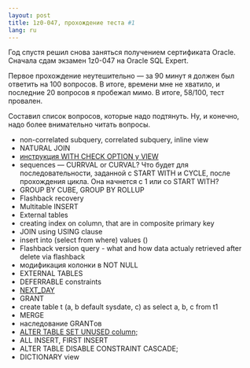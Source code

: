 ```yaml
---
layout: post
title: 1z0-047, прохождение теста #1 
lang: ru
---
```


Год спустя решил снова заняться получением сертификата Oracle. Сначала сдам экзамен 1z0-047 на Oracle SQL Expert.

Первое прохождение неутешительно — за 90 минут я должен был ответить на 100 вопросов. В итоге, времени мне не хватило, и последние 20 вопросов я пробежал мимо. В итоге, 58/100, тест провален. 

Составил список вопросов, которые надо подтянуть. Ну, и конечно, надо более внимательно читать вопросы.

  * non-correlated subquery, correlated subquery, inline view
  * NATURAL JOIN
  * [инструкция WITH CHECK OPTION у VIEW](http://iseetheline.ru/2012/06/30/2/)
  * sequences — CURRVAL or CURVAL? Что будет для последовательности, заданной с START WITH и CYCLE, после прохождения цикла. Она начнется с 1 или со START WITH?
  * GROUP BY CUBE, GROUP BY ROLLUP
  * Flashback recovery
  * Multitable INSERT
  * External tables
  * creating index on column, that are in composite primary key
  * JOIN using USING clause
  * insert into (select from where) values ()
  * Flashback version query - what and how data actualy retrieved after delete via flashback
  * модификация колонки в NOT NULL
  * EXTERNAL TABLES
  * DEFERRABLE constraints
  * [NEXT_DAY](http://iseetheline.ru/2012/06/30/2/)
  * GRANT
  * create table t (a, b default sysdate, c) as select a, b, c from t1
  * MERGE
  * наследование GRANTов
  * [ALTER TABLE SET UNUSED column;](http://iseetheline.ru/2012/03/09/2/)
  * ALL INSERT, FIRST INSERT
  * ALTER TABLE DISABLE CONSTRAINT CASCADE;
  * DICTIONARY view
